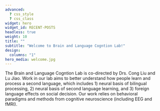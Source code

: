 ```yaml
---
advanced:
  ? css_style
  ? css_class
widget: hero
widget_id: RECENT-POSTS
headless: true
weight: 10
title: ""
subtitle: "Welcome to Brain and Language Cogntion Lab!"
design:
  columns: "1"
hero_media: welcome.jpg
---
```


The Brain and Language Cogntion Lab is co-directed by Drs. Cong Liu and Lu Jiao. Work in our lab aims to better understand how people learn and process a second language, which includes 1) neural basis of bilingual processing, 2) neural basis of second language learning, and 3) foreign language effects on social decision.
Our work relies on behavioral paradigms and methods from cognitive neuroscience (including EEG and fMRI).
